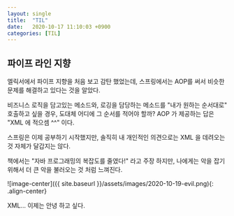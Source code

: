 ```yaml
---
layout: single
title:  "TIL"
date:   2020-10-17 11:10:03 +0900
categories: [TIL]
--- 
```


## 파이프 라인 지향

엘릭서에서 파이프 지향을 처음 보고 감탄 했었는데,
스프링에서는 AOP를 써서 비슷한 문제를 해결하고 있다는 것을 알았다.

비즈니스 로직을 담고있는 메소드와, 로깅을 담당하는 메소드를
"내가 원하는 순서대로" 호출하고 싶을 경우, 도대체 어디에 그 순서를 적어야 할까?
AOP 가 제공하는 답은 "XML 에 적으셈 ^^" 이다.

스프링은 이제 공부하기 시작했지만, 솔직히 내 개인적인 의견으로는 XML 을 데려오는것
자체가 달갑지는 않다.

책에서는 "자바 프로그래밍의 복잡도를 줄였다!" 라고 주장 하지만, 나에게는
악을 잡기 위해서 더 큰 악을 불러오는 것 처럼 느껴진다.

![image-center]({{ site.baseurl }}/assets/images/2020-10-19-evil.png){: .align-center}

XML... 이제는 안녕 하고 싶다.





